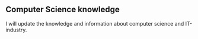 ## Computer Science knowledge 

I will update the knowledge and information about computer science and IT-industry.

